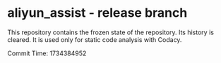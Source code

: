# aliyun_assist - release branch

This repository contains the frozen state of the repository.
Its history is cleared. It is used only for static code
analysis with Codacy.

Commit Time: 1734384952